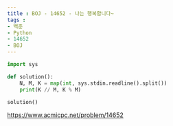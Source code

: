 ```yaml
---
title : BOJ - 14652 - 나는 행복합니다~
tags :
- 백준
- Python
- 14652
- BOJ
---
```


```python
import sys

def solution():
    N, M, K = map(int, sys.stdin.readline().split())
    print(K // M, K % M)

solution()
```

https://www.acmicpc.net/problem/14652